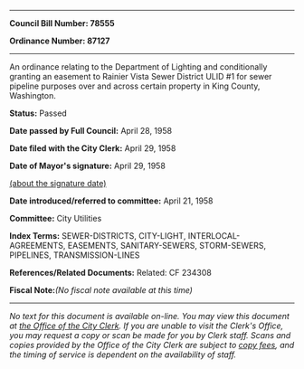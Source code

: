 

********

**Council Bill Number: 78555**
   
**Ordinance Number: 87127**
********

 An ordinance relating to the Department of Lighting and conditionally granting an easement to Rainier Vista Sewer District ULID #1 for sewer pipeline purposes over and across certain property in King County, Washington.

**Status:** Passed
   
**Date passed by Full Council:** April 28, 1958
   
**Date filed with the City Clerk:** April 29, 1958
   
**Date of Mayor's signature:** April 29, 1958
   
[(about the signature date)](/~public/approvaldate.htm)
   
   
   
**Date introduced/referred to committee:** April 21, 1958
   
**Committee:** City Utilities
   
   
**Index Terms:** SEWER-DISTRICTS, CITY-LIGHT, INTERLOCAL-AGREEMENTS, EASEMENTS, SANITARY-SEWERS, STORM-SEWERS, PIPELINES, TRANSMISSION-LINES

**References/Related Documents:** Related: CF 234308

**Fiscal Note:**_(No fiscal note available at this time)_
********

_No text for this document is available on-line. You may view this document at [the Office of the City Clerk](http://www.seattle.gov/leg/clerk/contactUs.htm). If you are unable to visit the Clerk's Office, you may request a copy or scan be made for you by Clerk staff. Scans and copies provided by the Office of the City Clerk are subject to [copy fees](http://clerk.seattle.gov/~public/clerkfees.htm), and the timing of service is dependent on the availability of staff._

